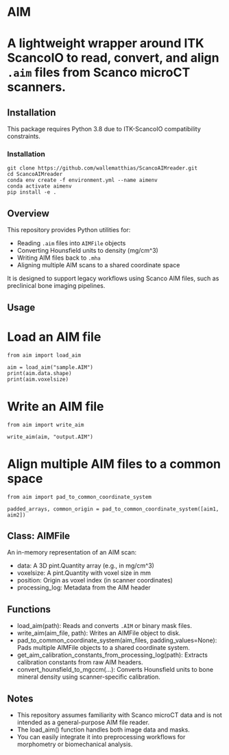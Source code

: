 # AIM

# A lightweight wrapper around ITK ScancoIO to read, convert, and align `.aim` files from Scanco microCT scanners.

## Installation

This package requires Python 3.8 due to ITK-ScancoIO compatibility constraints.

### Installation

```
git clone https://github.com/wallematthias/ScancoAIMreader.git
cd ScancoAIMreader
conda env create -f environment.yml --name aimenv
conda activate aimenv
pip install -e .
```


## Overview

This repository provides Python utilities for:

- Reading `.aim` files into `AIMFile` objects
- Converting Hounsfield units to density (mg/cm^3)
- Writing AIM files back to `.mha`
- Aligning multiple AIM scans to a shared coordinate space

It is designed to support legacy workflows using Scanco AIM files, such as preclinical bone imaging pipelines.

## Usage

# Load an AIM file
```
from aim import load_aim

aim = load_aim("sample.AIM")
print(aim.data.shape)
print(aim.voxelsize)
```
# Write an AIM file
```
from aim import write_aim

write_aim(aim, "output.AIM")
```
# Align multiple AIM files to a common space
```
from aim import pad_to_common_coordinate_system

padded_arrays, common_origin = pad_to_common_coordinate_system([aim1, aim2])
```

## Class: AIMFile

An in-memory representation of an AIM scan:

- data: A 3D pint.Quantity array (e.g., in mg/cm^3)
- voxelsize: A pint.Quantity with voxel size in mm
- position: Origin as voxel index (in scanner coordinates)
- processing_log: Metadata from the AIM header

## Functions

- load_aim(path): Reads and converts `.AIM` or binary mask files.
- write_aim(aim_file, path): Writes an AIMFile object to disk.
- pad_to_common_coordinate_system(aim_files, padding_values=None): Pads multiple AIMFile objects to a shared coordinate system.
- get_aim_calibration_constants_from_processing_log(path): Extracts calibration constants from raw AIM headers.
- convert_hounsfield_to_mgccm(...): Converts Hounsfield units to bone mineral density using scanner-specific calibration.

## Notes

- This repository assumes familiarity with Scanco microCT data and is not intended as a general-purpose AIM file reader.
- The load_aim() function handles both image data and masks.
- You can easily integrate it into preprocessing workflows for morphometry or biomechanical analysis.
